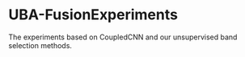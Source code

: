 # UBA-FusionExperiments
The experiments based on CoupledCNN and our unsupervised band selection methods. 
